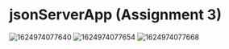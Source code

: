 # jsonServerApp (Assignment 3)

![1624974077640](https://user-images.githubusercontent.com/58290134/123824101-606c8080-d91b-11eb-9b2c-b7ea9e8599b8.jpg)
![1624974077654](https://user-images.githubusercontent.com/58290134/123824112-619dad80-d91b-11eb-86a5-5f6640bc1e9e.jpg)
![1624974077668](https://user-images.githubusercontent.com/58290134/123824120-62364400-d91b-11eb-941b-7d09a15985b0.jpg)

